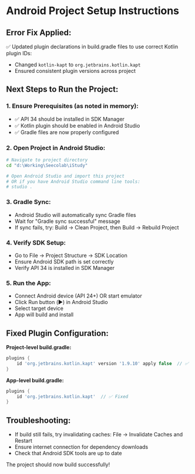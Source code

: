 # Android Project Setup Instructions

## Error Fix Applied:
✅ Updated plugin declarations in build.gradle files to use correct Kotlin plugin IDs:
- Changed `kotlin-kapt` to `org.jetbrains.kotlin.kapt`
- Ensured consistent plugin versions across project

## Next Steps to Run the Project:

### 1. Ensure Prerequisites (as noted in memory):
- ✅ API 34 should be installed in SDK Manager
- ✅ Kotlin plugin should be enabled in Android Studio
- ✅ Gradle files are now properly configured

### 2. Open Project in Android Studio:
```bash
# Navigate to project directory
cd "d:\Working\Seecolab\iStudy"

# Open Android Studio and import this project
# OR if you have Android Studio command line tools:
# studio .
```

### 3. Gradle Sync:
- Android Studio will automatically sync Gradle files
- Wait for "Gradle sync successful" message
- If sync fails, try: Build → Clean Project, then Build → Rebuild Project

### 4. Verify SDK Setup:
- Go to File → Project Structure → SDK Location
- Ensure Android SDK path is set correctly
- Verify API 34 is installed in SDK Manager

### 5. Run the App:
- Connect Android device (API 24+) OR start emulator
- Click Run button (▶️) in Android Studio
- Select target device
- App will build and install

## Fixed Plugin Configuration:

**Project-level build.gradle:**
```gradle
plugins {
    id 'org.jetbrains.kotlin.kapt' version '1.9.10' apply false  // ✅ Fixed
}
```

**App-level build.gradle:**
```gradle
plugins {
    id 'org.jetbrains.kotlin.kapt'  // ✅ Fixed
}
```

## Troubleshooting:
- If build still fails, try invalidating caches: File → Invalidate Caches and Restart
- Ensure internet connection for dependency downloads
- Check that Android SDK tools are up to date

The project should now build successfully!